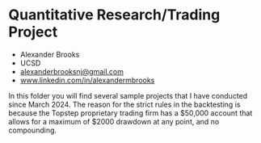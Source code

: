 # Quantitative Research/Trading Project

- Alexander Brooks
- UCSD
- alexanderbrooksnj@gmail.com
- www.linkedin.com/in/alexandermbrooks

In this folder you will find several sample projects that I have conducted since March 2024. 
The reason for the strict rules in the backtesting is because the Topstep proprietary trading firm has a $50,000 account that allows for a maximum of $2000 drawdown at any point, and no compounding.
